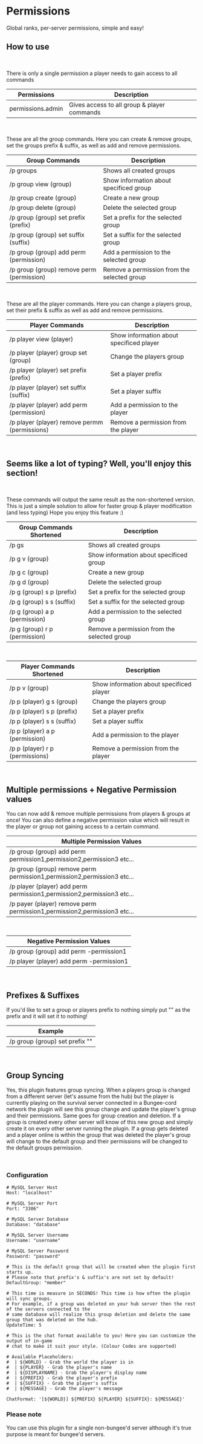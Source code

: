 # Permissions
Global ranks, per-server permissions, simple and easy!

## How to use
<br>

There is only a single permission a player needs to gain access to all commands

|Permissions|Description|
|-----------|-----------|
|permissions.admin|Gives access to all group & player commands|

<br>

These are all the group commands. Here you can create & remove groups, set the groups prefix & suffix, as well as add and remove permissions.

|Group Commands|Description|
|-------|-----------|
|/p groups|Shows all created groups|
|/p group view (group)|Show information about specificed group|
|/p group create (group)|Create a new group|
|/p group delete (group)|Delete the selected group|
|/p group (group) set prefix (prefix)|Set a prefix for the selected group|
|/p group (group) set suffix (suffix)|Set a suffix for the selected group|
|/p group (group) add perm (permission)|Add a permission to the selected group|
|/p group (group) remove perm (permission)|Remove a permission from the selected group|

<br>

These are all the player commands. Here you can change a players group, set their prefix & suffix as well as add and remove permissions.


|Player Commands|Description|
|---------------|-----------|
|/p player view (player)|Show information about specificed player|
|/p player (player) group set (group)|Change the players group|
|/p player (player) set prefix (prefix)|Set a player prefix|
|/p player (player) set suffix (suffix)|Set a player suffix|
|/p player (player) add perm (permission)|Add a permission to the player|
|/p player (player) remove permm (permissions)|Remove a permission from the player|

<br>

## Seems like a lot of typing? Well, you'll enjoy this section!
<br>


These commands will output the same result as the non-shortened version. This is just a simple solution to allow for faster group & player modification (and less typing) Hope you enjoy this feature :)

|Group Commands Shortened|Description|
|-------|-----------|
|/p gs|Shows all created groups|
|/p g v (group)|Show information about specificed group|
|/p g c (group)|Create a new group|
|/p g d (group)|Delete the selected group|
|/p g (group) s p (prefix)|Set a prefix for the selected group|
|/p g (group) s s (suffix)|Set a suffix for the selected group|
|/p g (group) a p (permission)|Add a permission to the selected group|
|/p g (group) r p (permission)|Remove a permission from the selected group|

<br>

|Player Commands Shortened|Description|
|---------------|-----------|
|/p p v (group)|Show information about specificed player|
|/p p (player) g s (group)|Change the players group|
|/p p (player) s p (prefix)|Set a player prefix|
|/p p (player) s s (suffix)|Set a player suffix|
|/p p (player) a p (permission)|Add a permission to the player|
|/p p (player) r p (permissions)|Remove a permission from the player|

<br>

## Multiple permissions + Negative Permission values
You can now add & remove multiple permissions from players & groups at once! You can also define a negative permission value which will result in the player or group not gaining access to a certain command.

|Multiple Permission Values|
|--------|
|/p group (group) add perm permission1,permission2,permission3 etc...|
|/p group (group) remove perm permission1,permission2,permission3 etc...|
|/p player (player) add perm permission1,permission2,permission3 etc...|
|/p payer (player) remove perm permission1,permission2,permission3 etc...|

<br>

|Negative Permission Values|
|--------------------------|
|/p group (group) add perm -permission1|
|/p player (player) add perm -permission1|

<br>

## Prefixes & Suffixes

If you'd like to set a group or players prefix to nothing simply put "" as the prefix and it will set it to nothing!

|Example|
|-------|
|/p group (group) set prefix ""|

<br>

## Group Syncing 
Yes, this plugin features group syncing. When a players group is changed from a different server (let's assume from the hub) but the player is currently playing on the survival server connected in a Bungee-cord network the plugin will see this group change and update the player's group and their permissions. Same goes for group creation and deletion. If a group is created every other server will know of this new group and simply create it on every other server running the plugin. If a group gets deleted and a player online is within the group that was deleted the player's group will change to the default group and their permissions will be changed to the default groups permission.

<br>

### Configuration

```
# MySQL Server Host
Host: "localhost"

# MySQL Server Port
Port: "3306"

# MySQL Server Database
Database: "database"

# MySQL Server Username
Username: "username"

# MySQL Server Password
Password: "password"

# This is the default group that will be created when the plugin first starts up.
# Please note that prefix's & suffix's are not set by default!
DefaultGroup: "member"

# This time is measure in SECONDS! This time is how often the plugin will sync groups.
# For example, if a group was deleted on your hub server then the rest of the servers connected to the
# same database will realize this group deletion and delete the same group that was deleted on the hub.
UpdateTime: 5

# This is the chat format available to you! Here you can customize the output of in-game
# chat to make it suit your style. (Colour Codes are supported)

# Available Placeholders:
#  | ${WORLD} - Grab the world the player is in
#  | ${PLAYER} - Grab the player's name
#  | ${DISPLAYNAME} - Grab the player's display name
#  | ${PREFIX} - Grab the player's prefix
#  | ${SUFFIX} - Grab the player's suffix
#  | ${MESSAGE} - Grab the player's message

ChatFormat: '[${WORLD}] ${PREFIX} ${PLAYER} ${SUFFIX}: ${MESSAGE}'
```

### Please note
You can use this plugin for a single non-bungee'd server although it's true purpose is meant for bungee'd servers.

